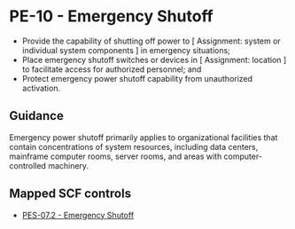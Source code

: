 # PE-10 - Emergency Shutoff
- Provide the capability of shutting off power to \[ Assignment: system or individual system components \] in emergency situations;
- Place emergency shutoff switches or devices in \[ Assignment: location \] to facilitate access for authorized personnel; and
- Protect emergency power shutoff capability from unauthorized activation.
## Guidance
Emergency power shutoff primarily applies to organizational facilities that contain concentrations of system resources, including data centers, mainframe computer rooms, server rooms, and areas with computer-controlled machinery.
## Mapped SCF controls
- [PES-07.2 - Emergency Shutoff](../scf/pes-072-emergencyshutoff.md)